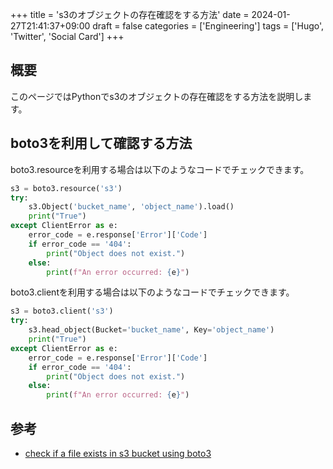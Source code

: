 +++
title = 's3のオブジェクトの存在確認をする方法'
date = 2024-01-27T21:41:37+09:00
draft = false
categories = ['Engineering']
tags = ['Hugo', 'Twitter', 'Social Card']
+++

## 概要
このページではPythonでs3のオブジェクトの存在確認をする方法を説明します。

## boto3を利用して確認する方法

boto3.resourceを利用する場合は以下のようなコードでチェックできます。
```python
s3 = boto3.resource('s3')
try:
    s3.Object('bucket_name', 'object_name').load()
    print("True")
except ClientError as e:
    error_code = e.response['Error']['Code']
    if error_code == '404':
        print("Object does not exist.")
    else:
        print(f"An error occurred: {e}")
```

boto3.clientを利用する場合は以下のようなコードでチェックできます。
```python
s3 = boto3.client('s3')
try:
    s3.head_object(Bucket='bucket_name', Key='object_name')
    print("True")
except ClientError as e:
    error_code = e.response['Error']['Code']
    if error_code == '404':
        print("Object does not exist.")
    else:
        print(f"An error occurred: {e}")
```


## 参考
* [check if a file exists in s3 bucket using boto3](https://stackoverflow.com/questions/33842944/check-if-a-key-exists-in-a-bucket-in-s3-using-boto3)